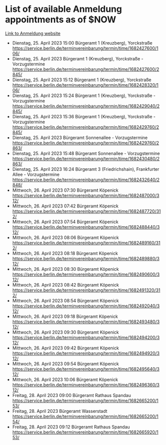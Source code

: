 # List of available Anmeldung appointments as of $NOW
[Link to Anmeldung website](https://service.berlin.de/terminvereinbarung/termin/tag.php?termin=1&anliegen[]=120686&dienstleisterlist=122210,122217,327316,122219,327312,122227,327314,122231,327346,122243,327348,122254,122252,329742,122260,329745,122262,329748,122271,327278,122273,327274,122277,327276,330436,122280,327294,122282,327290,122284,327292,122291,327270,122285,327266,122286,327264,122296,327268,150230,329760,122297,327286,122294,327284,122312,329763,122314,329775,122304,327330,122311,327334,122309,327332,317869,122281,327352,122279,329772,122283,122276,327324,122274,327326,122267,329766,122246,327318,122251,327320,122257,327322,122208,327298,122226,327300&herkunft=http%3A%2F%2Fservice.berlin.de%2Fdienstleistung%2F120686%2F)
- Dienstag, 25. April 2023 15:00 Bürgeramt 1 (Kreuzberg), Yorckstraße https://service.berlin.de/terminvereinbarung/termin/time/1682427600/106/
- Dienstag, 25. April 2023  Bürgeramt 1 (Kreuzberg), Yorckstraße - Vorzugstermine https://service.berlin.de/terminvereinbarung/termin/time/1682427600/2845/
- Dienstag, 25. April 2023 15:12 Bürgeramt 1 (Kreuzberg), Yorckstraße https://service.berlin.de/terminvereinbarung/termin/time/1682428320/106/
- Dienstag, 25. April 2023 15:24 Bürgeramt 1 (Kreuzberg), Yorckstraße - Vorzugstermine https://service.berlin.de/terminvereinbarung/termin/time/1682429040/2845/
- Dienstag, 25. April 2023 15:36 Bürgeramt 1 (Kreuzberg), Yorckstraße - Vorzugstermine https://service.berlin.de/terminvereinbarung/termin/time/1682429760/2845/
- Dienstag, 25. April 2023  Bürgeramt Sonnenallee - Vorzugstermine https://service.berlin.de/terminvereinbarung/termin/time/1682429760/2863/
- Dienstag, 25. April 2023 15:48 Bürgeramt Sonnenallee - Vorzugstermine https://service.berlin.de/terminvereinbarung/termin/time/1682430480/2863/
- Dienstag, 25. April 2023 16:24 Bürgeramt 3 (Friedrichshain), Frankfurter Allee - Vorzugstermine https://service.berlin.de/terminvereinbarung/termin/time/1682432640/2848/
- Mittwoch, 26. April 2023 07:30 Bürgeramt Köpenick https://service.berlin.de/terminvereinbarung/termin/time/1682487000/312/
- Mittwoch, 26. April 2023 07:42 Bürgeramt Köpenick https://service.berlin.de/terminvereinbarung/termin/time/1682487720/312/
- Mittwoch, 26. April 2023 07:54 Bürgeramt Köpenick https://service.berlin.de/terminvereinbarung/termin/time/1682488440/312/
- Mittwoch, 26. April 2023 08:06 Bürgeramt Köpenick https://service.berlin.de/terminvereinbarung/termin/time/1682489160/312/
- Mittwoch, 26. April 2023 08:18 Bürgeramt Köpenick https://service.berlin.de/terminvereinbarung/termin/time/1682489880/312/
- Mittwoch, 26. April 2023 08:30 Bürgeramt Köpenick https://service.berlin.de/terminvereinbarung/termin/time/1682490600/312/
- Mittwoch, 26. April 2023 08:42 Bürgeramt Köpenick https://service.berlin.de/terminvereinbarung/termin/time/1682491320/312/
- Mittwoch, 26. April 2023 08:54 Bürgeramt Köpenick https://service.berlin.de/terminvereinbarung/termin/time/1682492040/312/
- Mittwoch, 26. April 2023 09:18 Bürgeramt Köpenick https://service.berlin.de/terminvereinbarung/termin/time/1682493480/312/
- Mittwoch, 26. April 2023 09:30 Bürgeramt Köpenick https://service.berlin.de/terminvereinbarung/termin/time/1682494200/312/
- Mittwoch, 26. April 2023 09:42 Bürgeramt Köpenick https://service.berlin.de/terminvereinbarung/termin/time/1682494920/312/
- Mittwoch, 26. April 2023 09:54 Bürgeramt Köpenick https://service.berlin.de/terminvereinbarung/termin/time/1682495640/312/
- Mittwoch, 26. April 2023 10:06 Bürgeramt Köpenick https://service.berlin.de/terminvereinbarung/termin/time/1682496360/312/
- Freitag, 28. April 2023 09:00 Bürgeramt Rathaus Spandau https://service.berlin.de/terminvereinbarung/termin/time/1682665200/153/
- Freitag, 28. April 2023  Bürgeramt Wasserstadt https://service.berlin.de/terminvereinbarung/termin/time/1682665200/154/
- Freitag, 28. April 2023 09:12 Bürgeramt Rathaus Spandau https://service.berlin.de/terminvereinbarung/termin/time/1682665920/153/
